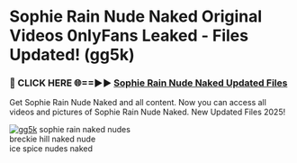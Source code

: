 # Sophie Rain Nude Naked Original Videos 0nlyFans Leaked - Files Updated! (gg5k)

<h3>🔴 CLICK HERE 🌐==►► <a href="https://tinyurl.com/52m3yx9h" rel="nofollow">Sophie Rain Nude Naked Updated Files</a></h3>

Get Sophie Rain Nude Naked and all content. Now you can access all videos and pictures of Sophie Rain Nude Naked. New Updated Files 2025!

[![gg5k](https://i.imgur.com/TnHtlc8.gif)](https://tinyurl.com/52m3yx9h)
sophie rain naked nudes<br>
breckie hill naked nude<br>
ice spice nudes naked